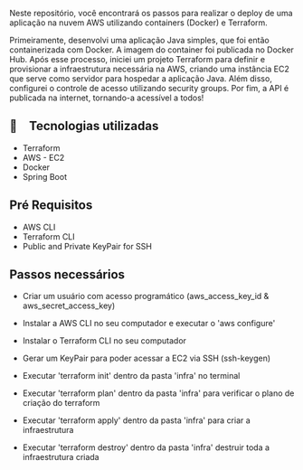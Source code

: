 Neste repositório, você encontrará os passos para realizar o deploy de uma aplicação na nuvem AWS utilizando containers (Docker) e Terraform.

Primeiramente, desenvolvi uma aplicação Java simples, que foi então containerizada com Docker. A imagem do container foi publicada no Docker Hub. Após esse processo, iniciei um projeto Terraform para definir e provisionar a infraestrutura necessária na AWS, criando uma instância EC2 que serve como servidor para hospedar a aplicação Java. Além disso, configurei o controle de acesso utilizando security groups. Por fim, a API é publicada na internet, tornando-a acessível a todos!


## :rocket: Tecnologias utilizadas

* Terraform
* AWS - EC2
* Docker
* Spring Boot

## Pré Requisitos

- AWS CLI
- Terraform CLI
- Public and Private KeyPair for SSH

## Passos necessários

- Criar um usuário com acesso programático (aws_access_key_id & aws_secret_access_key)
- Instalar a AWS CLI no seu computador e executar o 'aws configure'
- Instalar o Terraform CLI no seu computador
- Gerar um KeyPair para poder acessar a EC2 via SSH (ssh-keygen)
- Executar 'terraform init' dentro da pasta 'infra' no terminal
- Executar 'terraform plan' dentro da pasta 'infra' para verificar o plano de criação do terraform

- Executar 'terraform apply' dentro da pasta 'infra' para criar a infraestrutura
- Executar 'terraform destroy' dentro da pasta 'infra' destruir toda a infraestrutura criada
